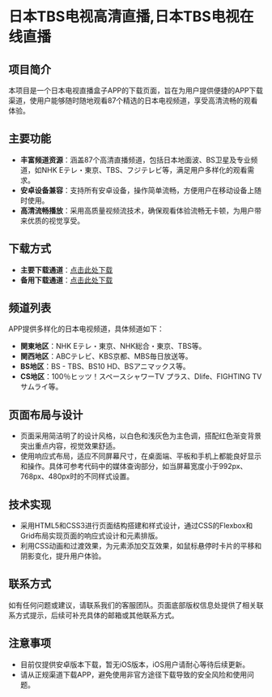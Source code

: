 # 日本TBS电视高清直播,日本TBS电视在线直播

## 项目简介
本项目是一个日本电视直播盒子APP的下载页面，旨在为用户提供便捷的APP下载渠道，使用户能够随时随地观看87个精选的日本电视频道，享受高清流畅的观看体验。

## 主要功能
- **丰富频道资源**：涵盖87个高清直播频道，包括日本地面波、BS卫星及专业频道，如NHK Eテレ・東京、TBS、フジテレビ等，满足用户多样化的观看需求。
- **安卓设备兼容**：支持所有安卓设备，操作简单流畅，方便用户在移动设备上随时使用。
- **高清流畅播放**：采用高质量视频流技术，确保观看体验流畅无卡顿，为用户带来优质的视觉享受。

## 下载方式
- **主要下载通道**：[点击此处下载]([https://yun.urldwz.com/s/qJrUL](https://xn--mnqu41b.cn/))
- **备用下载通道**：[点击此处下载]([https://www.lanzn.com/ibSir2tqzfxg](https://xn--mnqu41b.cn/))

## 频道列表
APP提供多样化的日本电视频道，具体频道如下：
- **関東地区**：NHK Eテレ・東京、NHK総合・東京、TBS等。
- **関西地区**：ABCテレビ、KBS京都、MBS毎日放送等。
- **BS地区**：BS - TBS、BS10 HD、BSアニマックス等。
- **CS地区**：100％ヒッツ！スペースシャワーTV プラス、Dlife、FIGHTING TV サムライ等。

## 页面布局与设计
- 页面采用简洁明了的设计风格，以白色和浅灰色为主色调，搭配红色渐变背景突出重点内容，视觉效果舒适。
- 使用响应式布局，适应不同屏幕尺寸，在桌面端、平板和手机上都能良好显示和操作。具体可参考代码中的媒体查询部分，如当屏幕宽度小于992px、768px、480px时的不同样式设置。

## 技术实现
- 采用HTML5和CSS3进行页面结构搭建和样式设计，通过CSS的Flexbox和Grid布局实现页面的响应式设计和元素排版。
- 利用CSS动画和过渡效果，为元素添加交互效果，如鼠标悬停时卡片的平移和阴影变化，提升用户体验。

## 联系方式
如有任何问题或建议，请联系我们的客服团队。页面底部版权信息处提供了相关联系方式提示，后续可补充具体的邮箱或其他联系方式。

## 注意事项
- 目前仅提供安卓版本下载，暂无iOS版本，iOS用户请耐心等待后续更新。
- 请从正规渠道下载APP，避免使用非官方途径下载导致的安全风险和使用问题。
